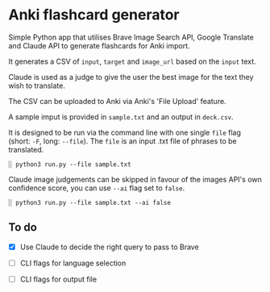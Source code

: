 # Anki flashcard generator

Simple Python app that utilises Brave Image Search API, Google Translate and Claude API to generate flashcards for Anki import.

It generates a CSV of `input`, `target` and `image_url` based on the `input` text.

Claude is used as a judge to give the user the best image for the text they wish to translate.

The CSV can be uploaded to Anki via Anki's 'File Upload' feature.

A sample imput is provided in `sample.txt` and an output in `deck.csv`.

It is designed to be run via the command line with one single `file` flag (short: `-F`, long: `--file`). The `file` is an input .txt file of phrases to be translated. 

```console
░ python3 run.py --file sample.txt
```

Claude image judgements can be skipped in favour of the images API's own confidence score, you can use `--ai` flag set to `false`.

```console
░ python3 run.py --file sample.txt --ai false
```

## To do

- [x] Use Claude to decide the right query to pass to Brave
- [ ] CLI flags for language selection
- [ ] CLI flags for output file

